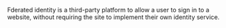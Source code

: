 Fderated identity is a third-party platform to allow a user to sign in to a website, without
requiring the site to implement their own identity service.
